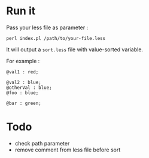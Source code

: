 # Run it

Pass your less file as parameter : 

	perl index.pl /path/to/your-file.less

It will output a `sort.less` file with value-sorted variable.

For example : 

~~~less
@val1 : red;

@val2 : blue;
@otherVal : blue;
@foo : blue;

@bar : green;
~~~


# Todo

 - check path parameter
 - remove comment from less file before sort